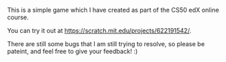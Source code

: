This is a simple game which I have created as part of the CS50 edX online course.

You can try it out at https://scratch.mit.edu/projects/622191542/.

There are still some bugs that I am still trying to resolve, so please be pateint, and feel free to give your feedback! :)
